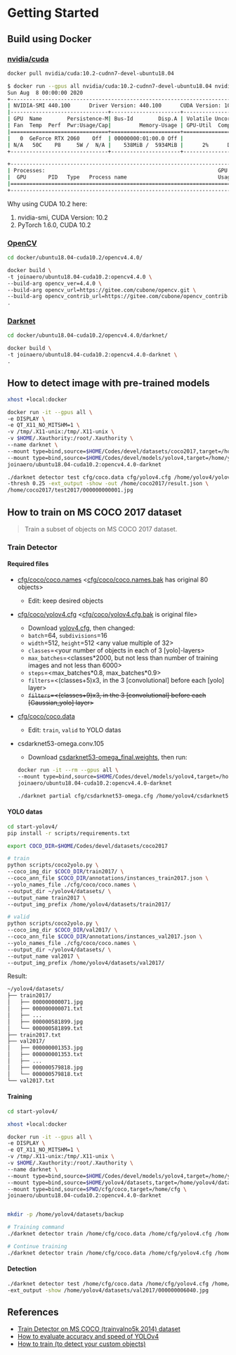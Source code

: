 # Getting Started

## Build using Docker

### [nvidia/cuda](https://hub.docker.com/r/nvidia/cuda)

```bash
docker pull nvidia/cuda:10.2-cudnn7-devel-ubuntu18.04
```

```bash
$ docker run --gpus all nvidia/cuda:10.2-cudnn7-devel-ubuntu18.04 nvidia-smi
Sun Aug  8 00:00:00 2020
+-----------------------------------------------------------------------------+
| NVIDIA-SMI 440.100      Driver Version: 440.100      CUDA Version: 10.2     |
|-------------------------------+----------------------+----------------------+
| GPU  Name        Persistence-M| Bus-Id        Disp.A | Volatile Uncorr. ECC |
| Fan  Temp  Perf  Pwr:Usage/Cap|         Memory-Usage | GPU-Util  Compute M. |
|===============================+======================+======================|
|   0  GeForce RTX 2060    Off  | 00000000:01:00.0 Off |                  N/A |
| N/A   50C    P8     5W /  N/A |    538MiB /  5934MiB |      2%      Default |
+-------------------------------+----------------------+----------------------+

+-----------------------------------------------------------------------------+
| Processes:                                                       GPU Memory |
|  GPU       PID   Type   Process name                             Usage      |
|=============================================================================|
+-----------------------------------------------------------------------------+
```

Why using CUDA 10.2 here:

1. nvidia-smi, CUDA Version: 10.2
2. PyTorch 1.6.0, CUDA 10.2

<!--
docker run -it --gpus all nvidia/cuda:10.2-cudnn7-devel-ubuntu18.04
-->

### [OpenCV](https://github.com/opencv/opencv)

```bash
cd docker/ubuntu18.04-cuda10.2/opencv4.4.0/

docker build \
-t joinaero/ubuntu18.04-cuda10.2:opencv4.4.0 \
--build-arg opencv_ver=4.4.0 \
--build-arg opencv_url=https://gitee.com/cubone/opencv.git \
--build-arg opencv_contrib_url=https://gitee.com/cubone/opencv_contrib.git \
.
```

<!--
docker run -it --gpus all joinaero/ubuntu18.04-cuda10.2:opencv4.4.0
-->

<!--
#9 99.47 W: GPG error: https://developer.download.nvidia.cn/compute/cuda/repos/ubuntu1804/x86_64  Release: The following signatures were invalid: BADSIG F60F4B3D7FA2AF80 cudatools <cudatools@nvidia.com>
#9 99.47 E: The repository 'https://developer.download.nvidia.com/compute/cuda/repos/ubuntu1804/x86_64  Release' is not signed.
-->
<!--
#9 1398. [ 63%] Building CXX object modules/xfeatures2d/CMakeFiles/opencv_xfeatures2d.dir/src/boostdesc.cpp.o
#9 1398. /codes/opencv_contrib/modules/xfeatures2d/src/boostdesc.cpp:654:20: fatal error: boostdesc_bgm.i: No such file or directory
#9 1398.            #include "boostdesc_bgm.i"
-->

### [Darknet](https://github.com/AlexeyAB/darknet)

```bash
cd docker/ubuntu18.04-cuda10.2/opencv4.4.0/darknet/

docker build \
-t joinaero/ubuntu18.04-cuda10.2:opencv4.4.0-darknet \
.
```

<!--
#9 147.6 /usr/bin/ld: warning: libcuda.so.1, needed by libdarknet.so, not found (try using -rpath or -rpath-link)
#9 147.6 libdarknet.so: undefined reference to `cuCtxGetCurrent'
#9 147.6 collect2: error: ld returned 1 exit status
-->

## How to detect image with pre-trained models

```bash
xhost +local:docker

docker run -it --gpus all \
-e DISPLAY \
-e QT_X11_NO_MITSHM=1 \
-v /tmp/.X11-unix:/tmp/.X11-unix \
-v $HOME/.Xauthority:/root/.Xauthority \
--name darknet \
--mount type=bind,source=$HOME/Codes/devel/datasets/coco2017,target=/home/coco2017 \
--mount type=bind,source=$HOME/Codes/devel/models/yolov4,target=/home/yolov4 \
joinaero/ubuntu18.04-cuda10.2:opencv4.4.0-darknet
```

```bash
./darknet detector test cfg/coco.data cfg/yolov4.cfg /home/yolov4/yolov4.weights \
-thresh 0.25 -ext_output -show -out /home/coco2017/result.json \
/home/coco2017/test2017/000000000001.jpg
```

<!--
CUDA status Error: file: /home/darknet/src/dark_cuda.c : () : line: 39 : build time: Aug 10 2020 - 00:00:00

 CUDA Error: forward compatibility was attempted on non supported HW
CUDA Error: forward compatibility was attempted on non supported HW: Operation not permitted
-->

## How to train on MS COCO 2017 dataset

> Train a subset of objects on MS COCO 2017 dataset.

### Train Detector

#### Required files

* [cfg/coco/coco.names](../cfg/coco/coco.names) &lt;[cfg/coco/coco.names.bak](../cfg/coco/coco.names.bak) has original 80 objects&gt;
  * Edit: keep desired objects
* [cfg/coco/yolov4.cfg](../cfg/coco/yolov4.cfg) &lt;[cfg/coco/yolov4.cfg.bak](../cfg/coco/yolov4.cfg.bak) is original file&gt;
  * Download [yolov4.cfg](https://raw.githubusercontent.com/AlexeyAB/darknet/master/cfg/yolov4.cfg), then changed:
  * `batch`=64, `subdivisions`=16
  * `width`=512, `height`=512 &lt;any value multiple of 32&gt;
  * `classes`=&lt;your number of objects in each of 3 [yolo]-layers&gt;
  * `max_batches`=&lt;classes\*2000, but not less than number of training images and not less than 6000&gt;
  * `steps`=&lt;max_batches\*0.8, max_batches\*0.9&gt;
  * `filters`=&lt;(classes+5)x3, in the 3 [convolutional] before each [yolo] layer&gt;
  * <s>`filters`=&lt;(classes+9)x3, in the 3 [convolutional] before each [Gaussian_yolo] layer&gt;</s>
* [cfg/coco/coco.data](../cfg/coco/coco.data)
  * Edit: `train`, `valid` to YOLO datas
* csdarknet53-omega.conv.105
  * Download [csdarknet53-omega_final.weights](https://drive.google.com/open?id=18jCwaL4SJ-jOvXrZNGHJ5yz44g9zi8Hm), then run:

  ```bash
  docker run -it --rm --gpus all \
  --mount type=bind,source=$HOME/Codes/devel/models/yolov4,target=/home/yolov4 \
  joinaero/ubuntu18.04-cuda10.2:opencv4.4.0-darknet

  ./darknet partial cfg/csdarknet53-omega.cfg /home/yolov4/csdarknet53-omega_final.weights /home/yolov4/csdarknet53-omega.conv.105 105
  ```

#### YOLO datas

```bash
cd start-yolov4/
pip install -r scripts/requirements.txt

export COCO_DIR=$HOME/Codes/devel/datasets/coco2017

# train
python scripts/coco2yolo.py \
--coco_img_dir $COCO_DIR/train2017/ \
--coco_ann_file $COCO_DIR/annotations/instances_train2017.json \
--yolo_names_file ./cfg/coco/coco.names \
--output_dir ~/yolov4/datasets/ \
--output_name train2017 \
--output_img_prefix /home/yolov4/datasets/train2017/

# valid
python scripts/coco2yolo.py \
--coco_img_dir $COCO_DIR/val2017/ \
--coco_ann_file $COCO_DIR/annotations/instances_val2017.json \
--yolo_names_file ./cfg/coco/coco.names \
--output_dir ~/yolov4/datasets/ \
--output_name val2017 \
--output_img_prefix /home/yolov4/datasets/val2017/
```

Result:

```txt
~/yolov4/datasets/
├── train2017/
│   ├── 000000000071.jpg
│   ├── 000000000071.txt
│   ├── ...
│   ├── 000000581899.jpg
│   └── 000000581899.txt
├── train2017.txt
├── val2017/
│   ├── 000000001353.jpg
│   ├── 000000001353.txt
│   ├── ...
│   ├── 000000579818.jpg
│   └── 000000579818.txt
└── val2017.txt
```

#### Training

```bash
cd start-yolov4/

xhost +local:docker

docker run -it --gpus all \
-e DISPLAY \
-e QT_X11_NO_MITSHM=1 \
-v /tmp/.X11-unix:/tmp/.X11-unix \
-v $HOME/.Xauthority:/root/.Xauthority \
--name darknet \
--mount type=bind,source=$HOME/Codes/devel/models/yolov4,target=/home/yolov4 \
--mount type=bind,source=$HOME/yolov4/datasets,target=/home/yolov4/datasets \
--mount type=bind,source=$PWD/cfg/coco,target=/home/cfg \
joinaero/ubuntu18.04-cuda10.2:opencv4.4.0-darknet


mkdir -p /home/yolov4/datasets/backup

# Training command
./darknet detector train /home/cfg/coco.data /home/cfg/yolov4.cfg /home/yolov4/csdarknet53-omega.conv.105

# Continue training
./darknet detector train /home/cfg/coco.data /home/cfg/yolov4.cfg /home/yolov4/datasets/backup/yolov4_last.weights
```

#### Detection

```bash
./darknet detector test /home/cfg/coco.data /home/cfg/yolov4.cfg /home/yolov4/datasets/backup/yolov4_final.weights \
-ext_output -show /home/yolov4/datasets/val2017/000000006040.jpg
```

<!--
### Evaluate Accuracy and FPS
-->

## References

* [Train Detector on MS COCO (trainvalno5k 2014) dataset](https://github.com/AlexeyAB/darknet/wiki/Train-Detector-on-MS-COCO-(trainvalno5k-2014)-dataset)
* [How to evaluate accuracy and speed of YOLOv4](https://github.com/AlexeyAB/darknet/wiki/How-to-evaluate-accuracy-and-speed-of-YOLOv4)
* [How to train (to detect your custom objects)](https://github.com/AlexeyAB/darknet#how-to-train-to-detect-your-custom-objects)

<!--
* [Pytorch搭建YoloV4目标检测平台](https://blog.csdn.net/weixin_44791964/article/details/106214657)
-->
